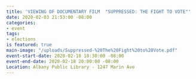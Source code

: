 ```yaml
---
title: 'VIEWING OF DOCUMENTARY FILM  "SUPPRESSED: THE FIGHT TO VOTE"'
date: 2020-02-03 21:53:00 -08:00
categories:
- event
tags:
- elections
is featured: true
main-image: "/uploads/Suppressed-%20The%20Fight%20to%20Vote.pdf"
event-start-date: 2020-02-18 18:30:00 -08:00
event-end-date: 2020-02-18 20:00:00 -08:00
Location: Albany Public Library - 1247 Marin Ave
---
```


